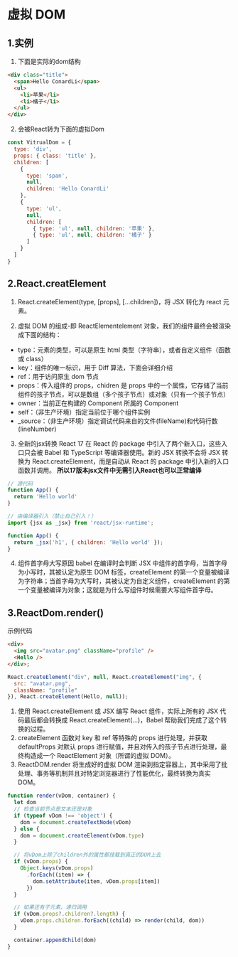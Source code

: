 # 虚拟 DOM

## 1.实例
1. 下面是实际的dom结构
```html
<div class="title">
  <span>Hello ConardLi</span>
  <ul>
    <li>苹果</li>
    <li>橘子</li>
  </ul>
</div>
```

2. 会被React转为下面的虚拟Dom
```javascript
const VitrualDom = {
  type: 'div',
  props: { class: 'title' },
  children: [
    {
      type: 'span',
      null,
      children: 'Hello ConardLi'
    },
    {
      type: 'ul',
      null,
      children: [
        { type: 'ul', null, children: '苹果' },
        { type: 'ul', null, children: '橘子' }
      ]
    }
  ]
}
```
## 2.React.creatElement
1. React.createElement(type, [props], [...children])，将 JSX 转化为 react 元素。

2. 虚拟 DOM 的组成-即 ReactElementelement 对象，我们的组件最终会被渲染成下面的结构：
* type：元素的类型，可以是原生 html 类型（字符串），或者自定义组件（函数或 class）
* key：组件的唯一标识，用于 Diff 算法，下面会详细介绍
* ref：用于访问原生 dom 节点
* props：传入组件的 props，chidren 是 props 中的一个属性，它存储了当前组件的孩子节点，可以是数组（多个孩子节点）或对象（只有一个孩子节点）
* owner：当前正在构建的 Component 所属的 Component
* self：（非生产环境）指定当前位于哪个组件实例
* _source：（非生产环境）指定调试代码来自的文件(fileName)和代码行数(lineNumber)

3. 全新的jsx转换
React 17 在 React 的 package 中引入了两个新入口，这些入口只会被 Babel 和 TypeScript 等编译器使用。新的 JSX 转换不会将 JSX 转换为 React.createElement，而是自动从 React 的 package 中引入新的入口函数并调用。
**所以17版本jsx文件中无需引入React也可以正常编译**
```javascript
// 源代码
function App() {
  return 'Hello world'
}

// 由编译器引入（禁止自己引入！）
import {jsx as _jsx} from 'react/jsx-runtime';

function App() {
  return _jsx('h1', { children: 'Hello world' });
}
```
4. 组件首字母大写原因
babel 在编译时会判断 JSX 中组件的首字母，当首字母为小写时，其被认定为原生 DOM 标签，createElement 的第一个变量被编译为字符串；当首字母为大写时，其被认定为自定义组件，createElement 的第一个变量被编译为对象；这就是为什么写组件时候需要大写组件首字母。


## 3.ReactDom.render()
示例代码
```html
<div>
  <img src="avatar.png" className="profile" />
  <Hello />
</div>;
```
```javascript
React.createElement("div", null, React.createElement("img", {
  src: "avatar.png",
  className: "profile"
}), React.createElement(Hello, null));
```
1. 使用 React.createElement 或 JSX 编写 React 组件，实际上所有的 JSX 代码最后都会转换成 React.createElement(...)，Babel 帮助我们完成了这个转换的过程。
2. createElement 函数对 key 和 ref 等特殊的 props 进行处理，并获取 defaultProps 对默认 props 进行赋值，并且对传入的孩子节点进行处理，最终构造成一个 ReactElement 对象（所谓的虚拟 DOM）。
3. ReactDOM.render 将生成好的虚拟 DOM 渲染到指定容器上，其中采用了批处理、事务等机制并且对特定浏览器进行了性能优化，最终转换为真实 DOM。

```javascript
function render(vDom, container) {
  let dom
  // 检查当前节点是文本还是对象
  if (typeof vDom !== 'object') {
    dom = document.createTextNode(vDom)
  } else {
    dom = document.createElement(vDom.type)
  }

  // 将vDom上除了children外的属性都挂载到真正的DOM上去
  if (vDom.props) {
    Object.keys(vDom.props)
      .forEach((item) => {
        dom.setAttribute(item, vDom.props[item])
      })
  }

  // 如果还有子元素，递归调用
  if (vDom.props?.children?.length) {
    vDom.props.children.forEach((child) => render(child, dom))
  }

  container.appendChild(dom)
}
```